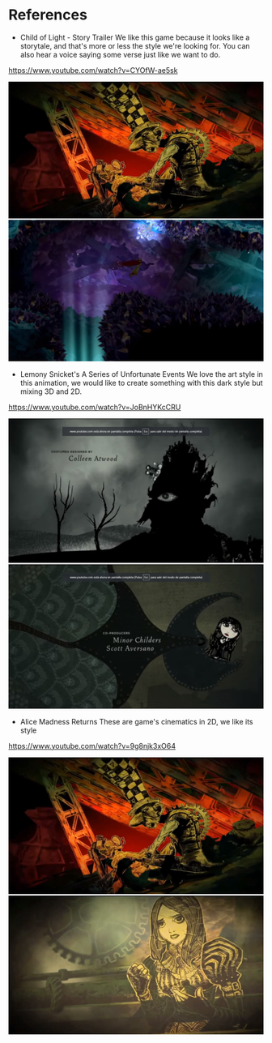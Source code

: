 # References

* Child of Light - Story Trailer
We like this game because it looks like a storytale, and that's more or less the style we're looking for.
You can also hear a voice saying some verse just like we want to do.

https://www.youtube.com/watch?v=CYOfW-ae5sk

![Image 1](/References/images/Captura5.png)
![Image 2](/References/images/Captura2.png)

* Lemony Snicket's A Series of Unfortunate Events
We love the art style in this animation, we would like to create something with this dark style but mixing 3D and 2D.

https://www.youtube.com/watch?v=JoBnHYKcCRU

![Image 3](/References/images/Captura3.png)
![Image 4](/References/images/Captura4.png)

* Alice Madness Returns
These are game's cinematics in 2D, we like its style

https://www.youtube.com/watch?v=9g8njk3xO64

![Image 5](/References/images/Captura5.png)
![Image 6](/References/images/Captura6.png)
